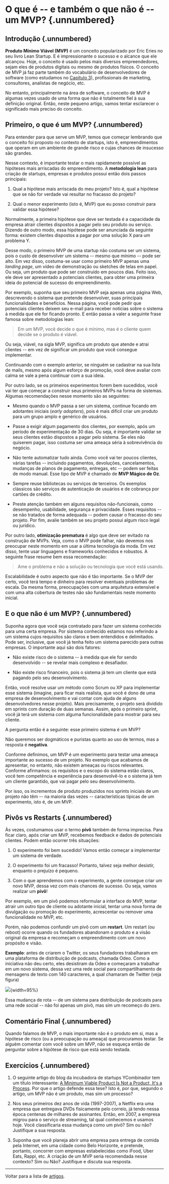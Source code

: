 # O que é -- e também o que não é -- um MVP?  {.unnumbered}

## Introdução  {.unnumbered}

**Produto Mínimo Viável (MVP)** é um conceito popularizado por Eric Eries 
no seu livro Lean Startup. E é impressionante o sucesso e o
alcance que ele alcançou. Hoje, o conceito é usado pelos mais
diversos empreendedores, sejam eles de produtos digitais ou
mesmo de produtos físicos. O conceito de MVP já faz parte também do
vocabulário de desenvolvedores de software (como estudamos no
[Capítulo 3](https://engsoftmoderna.info/cap3.html)), 
profissionais de marketing, consultores, analistas de negócio, etc.

No entanto, principalmente na área de software, o conceito de
MVP é algumas vezes usado de uma forma que não é totalmente fiel 
à sua definição original. Então, neste pequeno artigo, vamos
tentar esclarecer o significado mais preciso do conceito.

## Primeiro, o que é um MVP?  {.unnumbered}

Para entender para que serve um MVP, temos que começar lembrando que 
o conceito foi proposto no contexto de startups, isto é, 
empreendimentos que operam em um ambiente de grande 
risco e cujas chances de insucesso são grandes.

Nesse contexto, é importante testar o mais rapidamente possível 
as hipóteses mais arriscadas do empreendimento. A **metodologia
lean** para criação de startups, empresas e produtos possui então
dois passos principais:

1. Qual a hipótese mais arriscada do meu projeto? Isto é, qual a
hipótese que se não for verdade vai resultar no fracasso 
do projeto?

2. Qual o menor experimento (isto é, MVP) que eu posso construir
para validar essa hipótese?

Normalmente, a primeira hipótese que deve ser testada é a 
capacidade da empresa atrair clientes dispostos a pagar 
pelo seu produto ou serviço. Dizendo de outro modo, essa
hipótese pode ser anunciada da seguinte forma: existem 
clientes dispostos a pagar por uma solução X para um 
problema Y.

Desse modo, o primeiro MVP de uma startup não costuma ser um 
sistema, pois o custo de desenvolver um sistema -- mesmo que 
mínimo -- pode ser alto. Em vez disso, costuma-se usar como
primeiro MVP apenas uma *landing page*, um vídeo de demonstração ou 
sketches de telas em papel. Ou seja, um produto que pode ser 
construído em poucos dias. Feito isso, ele deve ser 
apresentado a potenciais clientes, para obter 
uma primeira ideia do potencial de sucesso do empreendimento.

Por exemplo, suponha que seu primeiro MVP seja apenas uma
página Web, descrevendo o sistema que pretende desenvolver,
suas principais funcionalidades e benefícios. Nessa página,
você pode pedir que potenciais clientes deixem seu e-mail 
para receber notícias sobre o sistema à medida que ele
for ficando pronto. E então passa a valer a seguinte
frase famosa sobre metodologias lean:

> Em um MVP, você decide o que é mínimo, mas é o cliente quem
decide se o produto é viável.

Ou seja, viável, na sigla MVP, significa um produto que atende 
e atrai clientes -- em vez de significar um produto que você
consegue implementar.

Continuando com o exemplo anterior, se ninguém se cadastrar
na sua lista de mails, mesmo após algum esforço de promoção, 
você deve avaliar com calma se vale a pena continuar com a 
sua ideia.

Por outro lado, se os primeiros experimentos forem bem 
sucedidos, você vai ter que começar a construir seus
primeiros MVPs na forma de sistemas. Algumas recomendações
nesse momento são as seguintes:

* Mesmo quando o MVP passa a ser um sistema, continue 
focando em adotantes iniciais (*early adopters*), pois
é mais difícil criar um produto para um grupo 
amplo e genérico de usuários.

* Passe a exigir algum pagamento dos clientes, por exemplo,
após um período de experimentação de 30 dias.
Ou seja, é importante validar se seus clientes estão 
dispostos a pagar pelo sistema. Se eles não quiserem pagar,
isso costuma ser uma ameaça séria à sobrevivência do negócio.

* Não tente automatizar tudo ainda. Como você vai ter
poucos clientes, várias tarefas -- incluindo pagamentos,
devoluções, cancelamentos, mudanças de planos de pagamento, 
entregas, etc -- podem ser feitas de modo manual. 
Esse tipo de MVP é chamado de **MVP Mágico de Oz**.

* Sempre reuse bibliotecas ou serviços de terceiros. 
Os exemplos clássicos são serviços de autenticação de 
usuários e de cobrança por cartões de crédito. 

* Preste atenção também em alguns requisitos não-funcionais,
como desempenho, usabilidade, segurança e privacidade. Esses
requisitos -- se não tratados de forma adequada -- podem causar 
o fracasso do seu projeto. Por fim, avalie também se seu projeto
possui algum risco legal ou jurídico.

Por outro lado, **otimização prematura** é algo que deve
ser evitado na construção de MVPs. Veja, como o MVP pode
falhar, não devemos nos preocupar neste momento em usar a última 
tecnologia da moda. Em vez disso, tente usar linguagens e frameworks
conhecidos e robustos. A seguinte frase resume bem essa recomendação:

> Ame o problema e não a solução ou tecnologia que você está usando.

Escalabilidade é outro aspecto que não é tão importante. 
Se o MVP der certo, você terá tempo e dinheiro para resolver 
eventuais problemas de escala. Da mesma forma, preocupações com 
uma arquitetura extensível e com uma alta cobertura de testes 
não são fundamentais neste momento inicial.

<!---
Idealmente, com MVPs gostaríamos que o risco e a preocupação com
qualidade de software evoluíssem conforme ilustrado no seguinte 
gráfico.

![Evolução do risco de fracasso e da importância de qualidade de software em MVPs (os valores nos eixos x e y são meramente ilustrativos)](./figs/qualidade-mvp.svg){width=75%}

Ou seja, com o passar do tempo, o MVP vai se tornando bem sucedido
(seu risco de fracasso cai) e vamos ter recursos para 
investir na melhoria da qualidade interna e externa do software.
Se quiser conhecer melhor sobre fatores de qualidade interna e externa
de software, recomendamos ler a Seção 1.2.10 do 
[Capítulo 1](https://engsoftmoderna.info/cap1.html) do livro.
--->

## E o que não é um MVP? {.unnumbered}

Suponha agora que você seja contratado 
para fazer um sistema conhecido para uma certa empresa. Por sistema
conhecido estamos nos referindo a um sistema cujos requisitos
são claros e bem entendidos e delimitados. Pode ser, inclusive, que
você já tenha feito um sistema parecido para outras empresas.
O importante aqui são dois fatores:

* Não existe risco de o sistema -- à medida que ele for
sendo desenvolvido -- se revelar mais complexo e desafiador.

* Não existe risco financeiro, pois o sistema já tem um 
cliente que está pagando pelo seu desenvolvimento.

Então, você resolve usar um método como Scrum ou XP para 
implementar esse sistema (imagine, para ficar mais realista,
que você é dono de uma empresa de desenvolvimento e vai contar com 
ajuda de alguns desenvolvedores nesse projeto). Mais precisamente, 
o projeto será dividido em sprints com duração de duas semanas. 
Assim, após o primeiro sprint, você já terá um sistema com alguma 
funcionalidade para mostrar para seu cliente. 

A pergunta então é a seguinte: esse primeiro sistema é um MVP?

Não queremos ser dogmáticos e puristas quanto ao uso
de termos, mas a resposta é **negativa**.

Conforme definimos, um MVP é um experimento para testar 
uma ameaça importante ao sucesso de um projeto. No exemplo
que acabamos de apresentar, no entanto, não existem ameaças ou riscos
relevantes. Conforme afirmamos: os requisitos e o escopo do
sistema estão claros, você tem competência e experiência
para desenvolvê-lo e o sistema já tem um cliente garantido, que vai
pagar pelo seu desenvolvimento. 

Por isso, os incrementos de produto produzidos nos sprints iniciais 
de um projeto não têm -- na maioria das vezes -- características 
típicas de um experimento, isto é, de um MVP. 

## Pivôs vs Restarts {.unnumbered}

Às vezes, costumamos usar o termo **pivô** também de forma imprecisa.
Para ficar claro, após criar um MVP, recebemos feedback e
dados de potenciais clientes. Podem então ocorrer três situações:

1. O experimento foi bem sucedido! Vamos então começar a implementar
um sistema de verdade.

2. O experimento foi um fracasso! Portanto, talvez seja melhor 
desistir, enquanto o prejuízo é pequeno.

3. Com o que aprendemos com o experimento, a gente consegue 
criar um novo MVP, dessa vez com mais chances de sucesso. Ou 
seja, vamos realizar um **pivô**!

Por exemplo, em um pivô podemos reformular a interface
do MVP, tentar atrair um outro tipo de cliente ou adotante
inicial, tentar uma nova forma de divulgação ou promoção do experimento,
acrescentar ou remover uma funcionalidade no MVP, etc.

Porém, não podemos confundir um pivô com um **restart**. Um 
restart (ou reboot) ocorre quando os fundadores abandonam 
o produto e a visão original da empresa e recomeçam 
o empreendimento com um novo propósito e visão. 

**Exemplo**: antes de criarem o Twitter, os seus fundadores 
trabalharam em uma plataforma de distribuição de podcasts, chamada Odeo. 
Como a iniciativa não deu certo, eles desistiram da Odeo e começaram a trabalhar em um novo 
sistema, dessa vez uma rede social para compartilhamento de mensagens 
de texto com 140 caracteres, a qual chamaram de Twitter (veja figura)

![](./figs/odeo-twitter-restart.jpg){width=95%}

Essa mudança de rota -- de um sistema para distribuição de podcasts 
para uma rede social -- não foi apenas um pivô, mas sim um recomeço do zero.

## Comentário Final {.unnumbered}

Quando falamos de MVP, o mais importante não é o produto em si, mas a
hipótese de risco (ou a preocupação ou ameaça) que procuramos testar. 
Se alguém comentar com você sobre um MVP, não se esqueça então de 
perguntar sobre a hipótese de risco que está sendo testada.


## Exercícios {.unnumbered}

1. O seguinte artigo do blog da incubadora de startups YCombinador
tem um título interessante: 
[A Minimum Viable Product Is Not a Product, It's a Process](https://www.ycombinator.com/library/4Q-a-minimum-viable-product-is-not-a-product-it-s-a-process).
Por que o artigo defende essa tese? Isto é, por que, segundo o artigo,
um MVP não é um produto, mas sim um processo?

2. Nos seus primeiros dez anos de vida (1997-2007), a Netflix era
uma empresa que entregava DVDs fisicamente pelo correio, já tendo 
nessa época centenas de milhares de assinantes. Então, em 2007, a
empresa migrou para o serviço de streaming, tal qual conhecemos e
usamos hoje. Você classificaria essa mudança como um pivô? Sim ou
não? Justifique a sua resposta.

3. Suponha que você planeja abrir uma empresa para entrega de
comida pela Internet, em uma cidade como Belo Horizonte, e
pretende, portanto, concorrer com empresas estabelecidas como iFood, 
Uber Eats, Rappi, etc. A criação de um MVP seria recomendada nesse
contexto? Sim ou Não? Justifique e discuta sua resposta.

* * * 

Voltar para a lista de [artigos](./artigos.html).
